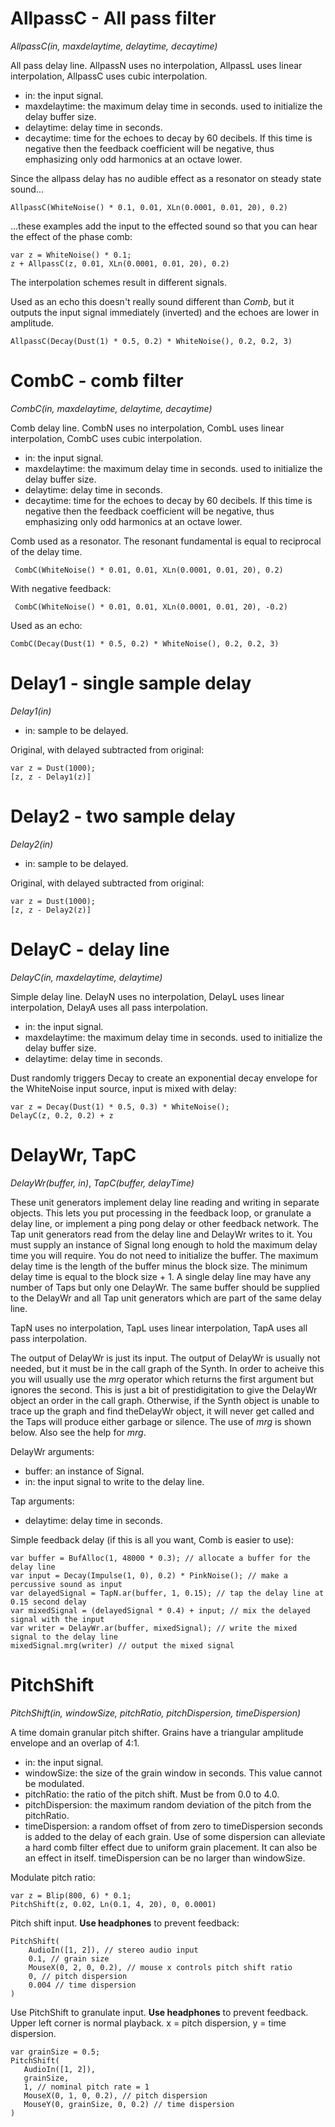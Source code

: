 # AllpassC - All pass filter

_AllpassC(in, maxdelaytime, delaytime, decaytime)_

All pass delay line. AllpassN uses no interpolation, AllpassL uses linear interpolation, AllpassC uses cubic interpolation.

- in: the input signal.
- maxdelaytime: the maximum delay time in seconds. used to initialize the delay buffer size.
- delaytime: delay time in seconds.
- decaytime: time for the echoes to decay by 60 decibels. If this time is negative then the feedback coefficient will be negative, thus emphasizing only odd harmonics at an octave lower.

Since the allpass delay has no audible effect as a resonator on steady state sound...

    AllpassC(WhiteNoise() * 0.1, 0.01, XLn(0.0001, 0.01, 20), 0.2)

...these examples add the input to the effected sound so that you can hear the effect of the phase comb:

    var z = WhiteNoise() * 0.1;
    z + AllpassC(z, 0.01, XLn(0.0001, 0.01, 20), 0.2)

The interpolation schemes result in different signals.

Used as an echo this doesn't really sound different than _Comb_, but it outputs the input signal immediately (inverted) and the echoes are lower in amplitude.

    AllpassC(Decay(Dust(1) * 0.5, 0.2) * WhiteNoise(), 0.2, 0.2, 3)

# CombC - comb filter

_CombC(in, maxdelaytime, delaytime, decaytime)_

Comb delay line. CombN uses no interpolation, CombL uses linear interpolation, CombC uses cubic interpolation.

- in: the input signal.
- maxdelaytime: the maximum delay time in seconds. used to initialize the delay buffer size.
- delaytime: delay time in seconds.
- decaytime: time for the echoes to decay by 60 decibels. If this time is negative then the feedback coefficient will be negative, thus emphasizing only odd harmonics at an octave lower.

Comb used as a resonator. The resonant fundamental is equal to reciprocal of the delay time.

     CombC(WhiteNoise() * 0.01, 0.01, XLn(0.0001, 0.01, 20), 0.2)

With negative feedback:

     CombC(WhiteNoise() * 0.01, 0.01, XLn(0.0001, 0.01, 20), -0.2)

Used as an echo:

    CombC(Decay(Dust(1) * 0.5, 0.2) * WhiteNoise(), 0.2, 0.2, 3)

# Delay1 - single sample delay

_Delay1(in)_

- in: sample to be delayed.

Original, with delayed subtracted from original:

    var z = Dust(1000);
    [z, z - Delay1(z)]

# Delay2 - two sample delay

_Delay2(in)_

- in: sample to be delayed.

Original, with delayed subtracted from original:

    var z = Dust(1000);
    [z, z - Delay2(z)]

# DelayC - delay line

_DelayC(in, maxdelaytime, delaytime)_

Simple delay line. DelayN uses no interpolation, DelayL uses linear interpolation, DelayA uses all pass interpolation.

- in: the input signal.
- maxdelaytime: the maximum delay time in seconds. used to initialize the delay buffer size.
- delaytime: delay time in seconds.

Dust randomly triggers Decay to create an exponential decay envelope for the WhiteNoise input source, input is mixed with delay:

    var z = Decay(Dust(1) * 0.5, 0.3) * WhiteNoise();
    DelayC(z, 0.2, 0.2) + z

# DelayWr, TapC

_DelayWr(buffer, in)_,
_TapC(buffer, delayTime)_

These unit generators implement delay line reading and writing in separate objects. This lets you put processing in the feedback loop, or granulate a delay line, or implement a ping pong delay or other feedback network. The Tap unit generators read from the delay line and DelayWr writes to it. You must supply an instance of Signal long enough to hold the maximum delay time you will require. You do not need to initialize the buffer.  The maximum delay time is the length of the buffer minus the block size. The minimum delay time is equal to the block size + 1.  A single delay line may have any number of Taps but only one DelayWr. The same buffer should be supplied to the DelayWr and all Tap unit generators which are part of the same delay line.

 TapN uses no interpolation, TapL uses linear interpolation, TapA uses all pass interpolation.

The output of DelayWr is just its input. The output of DelayWr is usually not needed, but it must be in the call graph of the Synth. In order to acheive this you will usually use the _mrg_ operator which returns the first argument but ignores the second. This is just a bit of prestidigitation to give the DelayWr object an order in the call graph. Otherwise, if the Synth object is unable to trace up the graph and find theDelayWr object, it will never get called and the Taps will produce either garbage or silence. The use of _mrg_ is shown below. Also see the help for _mrg_.

DelayWr arguments:

- buffer: an instance of Signal.
- in:  the input signal to write to the delay line.

Tap arguments:

- delaytime: delay time in seconds.

Simple feedback delay (if this is all you want, Comb is easier to use):

    var buffer = BufAlloc(1, 48000 * 0.3); // allocate a buffer for the delay line
    var input = Decay(Impulse(1, 0), 0.2) * PinkNoise(); // make a percussive sound as input
    var delayedSignal = TapN.ar(buffer, 1, 0.15); // tap the delay line at 0.15 second delay
    var mixedSignal = (delayedSignal * 0.4) + input; // mix the delayed signal with the input
    var writer = DelayWr.ar(buffer, mixedSignal); // write the mixed signal to the delay line
    mixedSignal.mrg(writer) // output the mixed signal

# PitchShift

_PitchShift(in, windowSize, pitchRatio, pitchDispersion, timeDispersion)_

A time domain granular pitch shifter. Grains have a triangular amplitude envelope and an overlap of 4:1.

- in: the input signal.
- windowSize: the size of the grain window in seconds. This value cannot be modulated.
- pitchRatio: the ratio of the pitch shift. Must be from 0.0 to 4.0.
- pitchDispersion: the maximum random deviation of the pitch from the pitchRatio.
- timeDispersion: a random offset of from zero to timeDispersion seconds is added to the delay of each grain. Use of some dispersion can alleviate a hard comb filter effect due to uniform grain placement. It can also be an effect in itself. timeDispersion can be no larger than windowSize.

Modulate pitch ratio:

    var z = Blip(800, 6) * 0.1;
    PitchShift(z, 0.02, Ln(0.1, 4, 20), 0, 0.0001)

Pitch shift input.  **Use headphones** to prevent feedback:

    PitchShift(
        AudioIn([1, 2]), // stereo audio input
        0.1, // grain size
        MouseX(0, 2, 0, 0.2), // mouse x controls pitch shift ratio
        0, // pitch dispersion
        0.004 // time dispersion
    )

Use PitchShift to granulate input.  **Use headphones** to prevent feedback.  Upper left corner is normal playback. x = pitch dispersion, y = time dispersion.

    var grainSize = 0.5;
    PitchShift(
       AudioIn([1, 2]),
       grainSize,
       1, // nominal pitch rate = 1
       MouseX(0, 1, 0, 0.2), // pitch dispersion
       MouseY(0, grainSize, 0, 0.2) // time dispersion
    )
